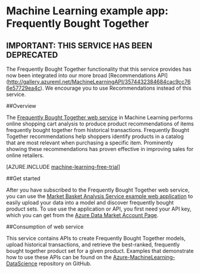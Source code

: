 <properties 
	pageTitle="Machine Learning example app: Frequently Bought Together | Microsoft Azure" 
	description="A Machine Learning web service that performs online shopping cart analysis to produce product recommendations of items frequently bought together from historical transactions provided by the user." 
	services="machine-learning" 
	documentationCenter="" 
	authors="CoromT" 
	manager="paulettm" 
	editor="cgronlun"/>

<tags 
	ms.service="machine-learning" 
	ms.workload="data-services" 
	ms.tgt_pltfrm="na" 
	ms.devlang="na" 
	ms.topic="article" 
	ms.date="12/08/2015" 
	ms.author="luisca"/> 

# Machine Learning example app: Frequently Bought Together


## IMPORTANT: THIS SERVICE HAS BEEN DEPRECATED

The Frequently Bought Together functionality that this service provides has now been integrated into our more broad [Recommendations API] (http://gallery.azureml.net/MachineLearningAPI/3574432384684cac9cc766e57729ea4c). We encourage you to use Recommendations instead of this service.

##Overview

The [Frequently Bought Together web service]( https://datamarket.azure.com/dataset/amla/mba) in Machine Learning performs online shopping cart analysis to produce product recommendations of items frequently bought together from historical transactions. Frequently Bought Together recommendations help shoppers identify products in a catalog that are most relevant when purchasing a specific item. Prominently showing these recommendations has proven effective in improving sales for online retailers. 

[AZURE.INCLUDE [machine-learning-free-trial](../../includes/machine-learning-free-trial.md)] 
  
##Get started 

After you have subscribed to the Frequently Bought Together web service, you can use the [Market Basket Analysis Service example web application](https://marketbasket.cloudapp.net/) to easily upload your data into a model and discover frequently bought product sets. To use use the application or API, you first need your API key, which you can get from the [Azure Data Market Account Page](https://datamarket.azure.com/account).

##Consumption of web service 

This service contains APIs to create Frequently Bought Together models, upload historical transactions, and retrieve the best-ranked, frequently bought together product set for a given product. Examples that demonstrate how to use these APIs can be found on the [Azure-MachineLearning-DataScience](https://github.com/Azure/Azure-MachineLearning-DataScience/tree/master/Apps/FrequentlyBoughtTogether) repository on GitHub.

 
